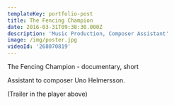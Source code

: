 ```yaml
---
templateKey: portfolio-post
title: The Fencing Champion
date: 2016-03-31T09:38:30.000Z
description: 'Music Production, Composer Assistant'
image: /img/poster.jpg
videoId: '268070819'
---
```

The Fencing Champion - documentary, short

Assistant to composer Uno Helmersson.

(Trailer in the player above)
